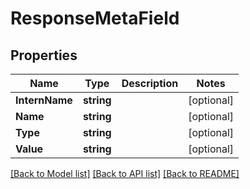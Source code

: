 # ResponseMetaField

## Properties

Name | Type | Description | Notes
------------ | ------------- | ------------- | -------------
**InternName** | **string** |  | [optional] 
**Name** | **string** |  | [optional] 
**Type** | **string** |  | [optional] 
**Value** | **string** |  | [optional] 

[[Back to Model list]](../README.md#documentation-for-models) [[Back to API list]](../README.md#documentation-for-api-endpoints) [[Back to README]](../README.md)


